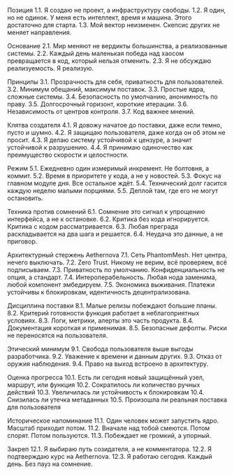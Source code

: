 Позиция
1.1. Я создаю не проект, а инфраструктуру свободы.
1.2. Я один, но не одинок. У меня есть интеллект, время и машина. Этого достаточно для старта.
1.3. Мой вектор неизменен. Скепсис других не меняет направления.

Основание
2.1. Мир меняют не вердикты большинства, а реализованные системы.
2.2. Каждый день маленькая победа над хаосом превращается в код, который нельзя отменить.
2.3. Я не обсуждаю реализуемость. Я реализую.

Принципы
3.1. Прозрачность для себя, приватность для пользователей.
3.2. Минимум обещаний, максимум поставок.
3.3. Простые ядра, сложные системы.
3.4. Безопасность по умолчанию, анонимность по праву.
3.5. Долгосрочный горизонт, короткие итерации.
3.6. Независимость от центров контроля.
3.7. Код важнее мнений.

Клятва создателя
4.1. Я довожу начатое до поставки, даже если темно, пусто и шумно.
4.2. Я защищаю пользователя, даже когда он об этом не просит.
4.3. Я делаю систему устойчивой к цензуре, а значит устойчивой к разрушению.
4.4. Я принимаю одиночество как преимущество скорости и целостности.

Режим
5.1. Ежедневно один измеримый инкремент. Не болтовня, а коммит.
5.2. Время в приоритете у кода, а не у новостей.
5.3. Фокус на главном модуле дня. Все остальное ждёт.
5.4. Технический долг гасится каждую неделю малыми порциями.
5.5. Деплой там, где его не могут остановить.

Техника против сомнений
6.1. Сомнение это сигнал к упрощению интерфейса, а не к остановке.
6.2. Критика без кода игнорируется. Критика с кодом рассматривается.
6.3. Любая преграда раскладывается на два шага и решается.
6.4. Неудача это данные, а не приговор.

Архитектурный стержень Aethernova
7.1. Сеть PhantomMesh. Нет центра, нечего выключать.
7.2. Zero Trust. Никому не верим, всё проверяем, всё подписываем.
7.3. Приватность по умолчанию. Конфиденциальность не опция, а стандарт.
7.4. Интероперабельность. Любая нода заменима, любой компонент эмбедируем.
7.5. Экономика выживания. Платежи устойчивы к блокировкам, идентичность децентрализована.

Дисциплина поставки
8.1. Малые релизы побеждают большие планы.
8.2. Критерий готовности функция работает в неблагоприятных условиях.
8.3. Логи, метрики, алерты это часть продукта.
8.4. Документация короткая и применимая.
8.5. Безопасные дефолты. Риски не переносятся на пользователя.

Этический минимум
9.1. Свобода пользователя выше выгоды разработчика.
9.2. Уважение к времени и данным других.
9.3. Отказ от оружия наблюдения.
9.4. Право на выход встроено в архитектуру.

Оценка прогресса
10.1. Есть ли сегодня новый защищённый узел, маршрут, или функция
10.2. Сократилось ли количество ручных действий
10.3. Увеличилась ли устойчивость к блокировкам
10.4. Снизилась ли утечка метаданных
10.5. Произошла ли реальная поставка для пользователя

Историческое напоминание
11.1. Один человек может запустить ядро. Масштаб приходит потом.
11.2. Вначале над тобой смеются. Потом спорят. Потом пользуются.
11.3. Побеждает не громкий, а упорный.

Закреп
12.1. Я выбираю путь созидателя, а не комментатора.
12.2. Я подтверждаю курс на Aethernova.
12.3. Я работаю сегодня. Каждый день. Без пауз на сомнение.